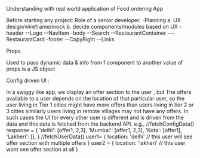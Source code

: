 Understanding with real world application of Food ordering App

Before starting any project: Role of a senior developer:
-Planning
a. UX design/wireframe/mock
b. decide components/modules based on UX
-header 
--Logo
--NavItem
-body
--Search
--RestaurantContainer
---RestaurantCard
-footer
--CopyRight
--Links

Props

Used to pass dynamic data & info from 1 component to another 
value of props is a JS object

Config driven UI :

In a swiggy like app, we display an offer section to the user , but The offers available to a user depends on the location of that particular user, so the user living in Tier 1 cities might have more offers than users living in tier 2 or 3 cities similarly users living in remote villages may not have any offers.
In such cases the UI for every other user is different and is driven from the data and this data is fetched from the backend API.
e.g.,
//fetchConfigData() 
response = {
    'delhi': [offer1, 2,3],
    'Mumbai': [offer1, 2,3],
    'Kota': [offer1],
    'Lakheri': [],
}
//fetchUserData()
user1= {
    location: 'delhi' // this user will see offer section with multiple offers
}
user2 = {
    location: 'lakheri' // this user wont see offer section at all
}